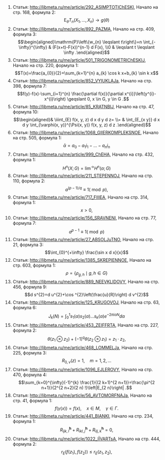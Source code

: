 1. Статья: http://libmeta.ru/me/article/292_ASIMPTOTIChESKI, Начало на стр. 168, формула 2:
$$\mathrm{E}_{\theta} T_{n}\left(X_{1}, \ldots, X_{n}\right) \longrightarrow g(\theta)$$
2. Статья: http://libmeta.ru/me/article/892_PAZMA, Начало на стр. 409, формула 3:
$$\begin{aligned}\mathrm{P}\left\{w_{n} \leqslant t\right\}=n \int_{-\infty}^{\infty} & (F(x+t)-F(x))^{n-1} d F(x), \\0 & \leqslant t \leqslant \infty .\end{aligned}$$
3. Статья: http://libmeta.ru/me/article/501_TRIGONOMETRIChESKIJ, Начало на стр. 220, формула 1:
$$T(x)=\frac{a_{0}}{2}+\sum_{k=1}^{n} a_{k} \cos k x+b_{k} \sin k x$$
4. Статья: http://libmeta.ru/me/article/852_VYІUKLAJa, Начало на стр. 398, формула 7:
$$f(y)-f(x)-\sum_{i=1}^{n} \frac{\partial f(x)}{\partial x^{i}}\left(y^{i}-x^{i}\right) \geqslant 0, x \in G, y \in G .$$
5. Статья: http://libmeta.ru/me/article/85_KRATNBІJ, Начало на стр. 47, формула 10:
$$\begin{aligned}& \iiint_{E} f(x, y, z) d x d y d z= \\= & \int_{E_{x y}} d x d y \int_{\varphi(x, y)}^{\Psi(x, y)} f(x, y, z) d z .\end{aligned}$$
6. Статья: http://libmeta.ru/me/article/1068_GIІERKOMPLEKSNOE, Начало на стр. 505, формула 1:
$$\bar{\alpha}=a_{0}-a_{1} i_{1}-\ldots-a_{n} i_{n}$$
7. Статья: http://libmeta.ru/me/article/999_ChEHA, Начало на стр. 432, формула 1:
$$H^{n}(X ; G)=\lim ^{\longrightarrow} H^{n}(\alpha ; G)$$
8. Статья: http://libmeta.ru/me/article/211_STEPENNOJ, Начало на стр. 110, формула 2:
$$a^{(p-1) / q} \equiv 1(\bmod p),$$
9. Статья: http://libmeta.ru/me/article/717_FIІІEA, Начало на стр. 314, формула 1:
$$x>0,$$
10. Статья: http://libmeta.ru/me/article/156_SRAVNENI, Начало на стр. 77, формула 7:
$$a^{p-1} \equiv 1(\bmod p)$$
11. Статья: http://libmeta.ru/me/article/27_ABSOLJuTNO, Начало на стр. 21, формула 3:
$$\int_{0}^{+\infty} \frac{\sin x d x}{x}$$
12. Статья: http://libmeta.ru/me/article/1385_SKREPІENNOE, Начало на стр. 603, формула 1:
$$\rho=\left\{\rho_{g, h} \mid g, h \in G\right\}$$
13. Статья: http://libmeta.ru/me/article/889_NEEVKLIDOVY, Начало на стр. 456, формула 9:
$$d s^{2}=d u^{2}+\cos ^{2}\left(\frac{u}{R}\right) d v^{2}$$
14. Статья: http://libmeta.ru/me/article/125_KRUGOVOJ, Начало на стр. 63, формула 6:
$$J_{k}(N)=\int_{0}^{1} s_{1}(\alpha) s_{2}(\alpha) \ldots s_{k}(\alpha) e^{-2 \pi i \alpha N} d \alpha$$
15. Статья: http://libmeta.ru/me/article/453_ZEIFFRTA, Начало на стр. 227, формула 2:
$$\theta\left(z_{1} \otimes z_{2}\right)+(-1)^{q} \theta\left(z_{2} \otimes z_{1}\right)=z_{1} \cdot z_{2},$$
16. Статья: http://libmeta.ru/me/article/468_LOMMELJa, Начало на стр. 225, формула 3:
$$R_{0, v}(z)=1, \quad m=1,2, \ldots$$
17. Статья: http://libmeta.ru/me/article/1096_EJLEROVY, Начало на стр. 470, формула 4:
$$\sum_{k=0}^{\infty}(-1)^{k} \frac{1}{(2 k+1)^{2 n+1}}=\frac{\pi^{2 n+1}}{2^{2 n+2}(2 n) !}\left|E_{2 n}\right| .$$
18. Статья: http://libmeta.ru/me/article/56_AVTOMORFNAJa, Начало на стр. 41, формула 1:
$$f(\gamma(x))=f(x), \quad x \in M, \quad \gamma \in \Gamma .$$
19. Статья: http://libmeta.ru/me/article/441_BIANKI, Начало на стр. 234, формула 1:
$$R_{i j k, l}^{\boldsymbol{h}}+R_{i k l, j}^{\boldsymbol{h}}+R_{i l j, k}^{\boldsymbol{h}}=0,$$
20. Статья: http://libmeta.ru/me/article/1022_IÏVARTsA, Начало на стр. 444, формула 2:
$$r_{E}\left(f\left(z_{1}\right), f\left(z_{2}\right)\right) \leqslant r_{E}\left(z_{1}, z_{2}\right),$$
